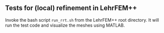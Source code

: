 ## Tests for (local) refinement in LehrFEM++

Invoke the bash script `run_rrt.sh` from the LehrFEM++ root directory. It will run the test code and visualize the
meshes using MATLAB. 
